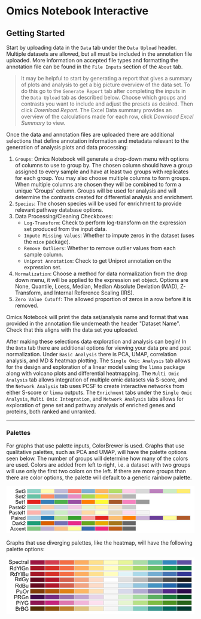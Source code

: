 # Omics Notebook Interactive



## Getting Started

Start by uploading data in the `Data` tab under the `Data Upload` header. Multiple datasets are allowed, but all must be included in the annotation file uploaded. More information on accepted file types and formatting the annotation file can be found in the `File Inputs` section of the `About` tab.

> It may be helpful to start by generating a report that gives a summary of plots and analysis to get a big picture overview of the data set. To do this go to the `Generate Report` tab after completing the inputs in the `Data Upload` tab as described below. Choose which groups and contrasts you want to include and adjust the presets as desired. Then click *Download Report*. The Excel Data summary provides an overview of the calculations made for each row, click *Download Excel Summary* to view.

Once the data and annotation files are uploaded there are additional selections that define annotation information and metadata relevant to the generation of analysis plots and data processing:

1.  `Groups`: Omics Notebook will generate a drop-down menu with options of columns to use to group by. The chosen column should have a group assigned to every sample and have at least two groups with replicates for each group. You may also choose multiple columns to form groups. When multiple columns are chosen they will be combined to form a unique 'Groups' column. Groups will be used for analysis and will determine the contrasts created for differential analysis and enrichment.
2.  `Species`: The chosen species will be used for enrichment to provide relevant pathway database options.
3.  Data Processing/Cleaning Checkboxes:
    -   `Log-Transform`: Check to perform log-transform on the expression set produced from the input data.
    -   `Impute Missing Values`: Whether to impute zeros in the dataset (uses the `mice` package).
    -   `Remove Outliers`: Whether to remove outlier values from each sample column.
    -   `Uniprot Annotation`: Check to get Uniprot annotation on the expression set.
4. `Normalization`: Choose a method for data normalization from the drop down menu, it will be applied to the expression set object. Options are None, Quantile, Loess, Median, Median Absolute Deviation (MAD), Z-Transform, and Internal Reference Scaling (IRS).
5. `Zero Value Cutoff`: The allowed proportion of zeros in a row before it is removed.

Omics Notebook will print the data set/analysis name and format that was provided in the annotation file underneath the header "Dataset Name". Check that this aligns with the data set you uploaded.

After making these selections data exploration and analysis can begin! In the `Data` tab there are additional options for viewing your data pre and post normalization. Under `Basic Analysis` there is PCA, UMAP, correlation analysis, and MD & heatmap plotting. The `Single Omic Analysis` tab allows for the design and exploration of a linear model using the `limma` package along with volcano plots and differential heatmapping. The `Multi Omic Analysis` tab allows integration of multiple omic datasets via S-score, and the `Network Analysis` tab uses PCSF to create interactive networks from either S-score or `limma` outputs. The `Enrichment` tabs under the `Single Omic Analysis`, `Multi Omic Integration`, and `Network Analysis` tabs allows for exploration of gene set and pathway analysis of enriched genes and proteins, both ranked and unranked.

------------------------------------------------------------------------

### Palettes

For graphs that use palette inputs, ColorBrewer is used. Graphs that use qualitative palettes, such as PCA and UMAP, will have the palette options seen below. The number of groups will determine how many of the colors are used. Colors are added from left to right, i.e. a dataset with two groups will use only the first two colors on the left. If there are more groups than there are color options, the palette will default to a generic rainbow palette.

![](images/QualitativePalettes.png)

Graphs that use diverging palettes, like the heatmap, will have the following palette options:

![](images/DivergingPalettes.png)
